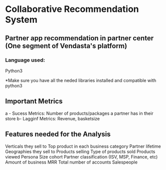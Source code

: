 # Collaborative Recommendation System
## Partner app recommendation in partner center (One segment of Vendasta's platform)

### Language used:
Python3

*Make sure you have all the neded libraries installed and compatible with python3


## Important Metrics
a - Sucess Metrics: Number of products/packages a partner has in their store
b-  Lagginf Metrics: Revenue, basketsize 

## Features needed for the Analysis 
Verticals they sell to
Top product in each business category
Partner lifetime
Geographies they sell to
Products selling
Type of products sold
Products viewed
Persona
Size cohort
Partner classification (ISV, MSP, Finance, etc)
Amount of business
MRR
Total number of accounts
Salespeople

